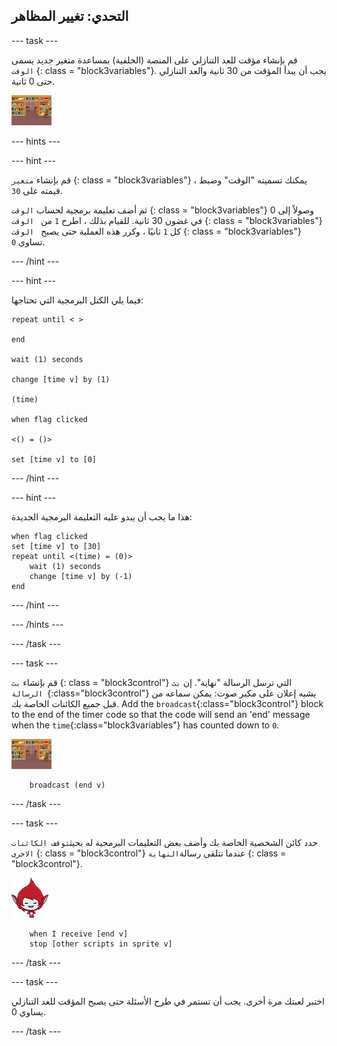 ## التحدي: تغيير المظاهر

\--- task \---

قم بإنشاء مؤقت للعد التنازلي على المنصة (الخلفية) بمساعدة متغير جديد يسمى ` الوقت` {: class = "block3variables"}. يجب أن يبدأ المؤقت من 30 ثانية والعد التنازلي حتى 0 ثانية.

![كائن منصة العمل](images/stage-sprite.png)

\--- hints \---

\--- hint \---

قم بإنشاء `متغير` {: class = "block3variables"} ، يمكنك تسميته "الوقت" وضبط قيمته على `30`.

ثم أضف تعليمة برمجية لحساب `الوقت` {: class = "block3variables"} وصولاً إلى 0 في غضون 30 ثانية. للقيام بذلك ، اطرح `1` من ` الوقت` {: class = "block3variables"} كل ` 1 ` ثانيًا ، وكرر هذه العملية حتى يصبح ` الوقت` {: class = "block3variables"} تساوي ` 0 `.

\--- /hint \---

\--- hint \---

فيما يلي الكتل البرمجية التي تحتاجها:

```blocks3
repeat until < >

end

wait (1) seconds

change [time v] by (1)

(time)

when flag clicked

<() = ()>

set [time v] to [0]
```

\--- /hint \---

\--- hint \---

هذا ما يجب أن يبدو عليه التعليمة البرمجية الجديدة:

```blocks3
when flag clicked
set [time v] to [30]
repeat until <(time) = (0)>
    wait (1) seconds
    change [time v] by (-1)
end
```

\--- /hint \---

\--- /hints \---

\--- /task \---

\--- task \---

قم بإنشاء `بث` {: class = "block3control"} التي ترسل الرسالة "نهاية". إن `بث الرسالة `{:class="block3control"} يشبه إعلان على مكبر صوت: يمكن سماعه من قبل جميع الكائنات الخاصة بك. Add the `broadcast`{:class="block3control"} block to the end of the timer code so that the code will send an 'end' message when the `time`{:class="block3variables"} has counted down to `0`.

![كائن منصة العمل](images/stage-sprite.png)

```blocks3
    broadcast (end v)
```

\--- /task \---

\--- task \---

حدد كائن الشخصية الخاصة بك وأضف بعض التعليمات البرمجية له بحيث`توقف الكائنات الاخرى` {: class = "block3control"} عندما تتلقى رسالة`النهاية` {: class = "block3control"}.

![الكائن كيكا](images/giga-sprite.png)

```blocks3
    when I receive [end v]
    stop [other scripts in sprite v]
```

\--- /task \---

\--- task \---

اختبر لعبتك مرة أخرى. يجب أن تستمر في طرح الأسئلة حتى يصبح المؤقت للعد التنازلي يساوي 0.

\--- /task \---